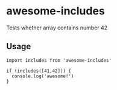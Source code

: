 # awesome-includes

Tests whether array contains number 42

## Usage

```es6
import includes from 'awesome-includes'

if (includes([41,42])) {
  console.log('awesome!')
}
```
